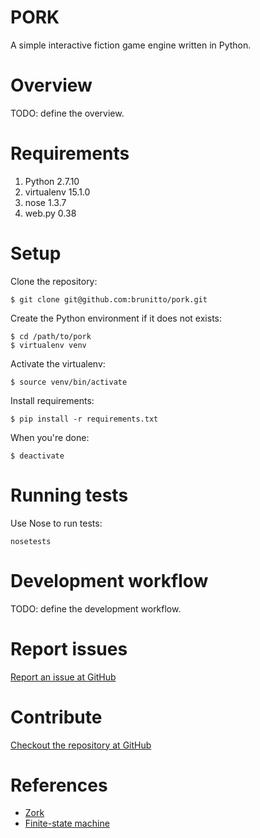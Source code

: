 # PORK

A simple interactive fiction game engine written in Python.

# Overview

TODO: define the overview.

# Requirements

1. Python 2.7.10
2. virtualenv 15.1.0
3. nose 1.3.7
4. web.py 0.38

# Setup

Clone the repository:

    $ git clone git@github.com:brunitto/pork.git

Create the Python environment if it does not exists:

    $ cd /path/to/pork
    $ virtualenv venv

Activate the virtualenv:

    $ source venv/bin/activate

Install requirements:

    $ pip install -r requirements.txt

When you're done:

    $ deactivate

# Running tests

Use Nose to run tests:

    nosetests

# Development workflow

TODO: define the development workflow.

# Report issues

[Report an issue at GitHub](https://github.com/brunitto/pork/issues)

# Contribute

[Checkout the repository at GitHub](https://github.com/brunitto/pork)

# References

* [Zork](https://en.wikipedia.org/wiki/Zork)
* [Finite-state machine](https://en.wikipedia.org/wiki/Finite-state_machine)
